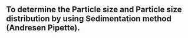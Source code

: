 ## **To determine the Particle size and Particle size distribution by using Sedimentation method (Andresen Pipette).**
